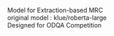 Model for Extraction-based MRC  
original model : klue/roberta-large  
Designed for ODQA Competition  